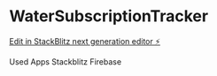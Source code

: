 # WaterSubscriptionTracker

[Edit in StackBlitz next generation editor ⚡️](https://stackblitz.com/~/github.com/SaurabhSingh689/WaterSubscriptionTracker)

Used Apps
Stackblitz
Firebase